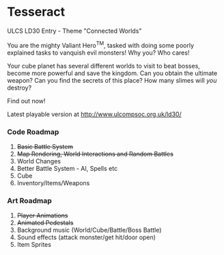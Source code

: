 Tesseract
=========

ULCS LD30 Entry - Theme "Connected Worlds"

You are the mighty Valiant Hero<sup>TM</sup>, tasked with doing some poorly explained tasks to vanquish evil monsters! Why you? Who cares!

Your cube planet has several different worlds to visit to beat bosses, become more powerful and save the kingdom. Can you obtain the ultimate weapon? Can you find the secrets of this place? How many slimes will *you* destroy?

Find out now!

Latest playable version at http://www.ulcompsoc.org.uk/ld30/

### Code Roadmap
1. ~~Basic Battle System~~
2. ~~Map Rendering, World Interactions and Random Battles~~
3. World Changes
4. Better Battle System - AI, Spells etc
5. Cube
6. Inventory/Items/Weapons

### Art Roadmap
1. ~~Player Animations~~
2. ~~Animated Pedestals~~
3. Background music (World/Cube/Battle/Boss Battle)
4. Sound effects (attack monster/get hit/door open)
5. Item Sprites